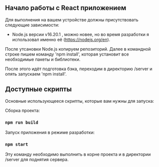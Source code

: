## Начало работы с React приложением

Для выполнения на вашем устройстве должны присутствовать следующие зависимости:
- Node.js версии v16.20.1 , можно новее, но во время разработки я использовал именно её (https://nodejs.org/en).

После утсановки Node.js копируем репозиторий.
Далее в командной строке пишем команду 'npm install', которая установит все необходимые пакеты и библиотеки.

После этого идёт подготовка бэка, переходим в директорию /server и опять запускаем 'npm install'.

## Доступные скрипты

Основные использующееся скрипты, которые вам нужны для запуска:

Сборка проекта:
### `npm run build`

Запуск приложения в режиме разработки:
### `npm start`

Эту команду необходимо выполнить в корне проекта и в директории /server для поднятия сервера.